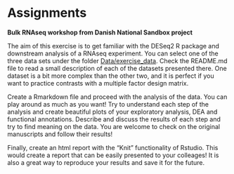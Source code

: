 # Assignments

**Bulk RNAseq workshop from Danish National Sandbox project**

The aim of this exercise is to get familiar with the DESeq2 R package and downstream analysis of a RNAseq experiment. You can select one of the three data sets under the folder [Data/exercise_data](../Data/exercise_data/). Check the README.md file to read a small description of each of the datasets presented there. One dataset is a bit more complex than the other two, and it is perfect if you want to practice contrasts with a multiple factor design matrix.

Create a Rmarkdown file and proceed with the analysis of the data. You can play around as much as you want! Try to understand each step of the analysis and create beautiful plots of your exploratory analysis, DEA and functional annotations. Describe and discuss the results of each step and try to find meaning on the data. You are welcome to check on the original manuscripts and follow their results!

Finally, create an html report with the “Knit” functionality of Rstudio. This would create a report that can be easily presented to your colleages! It is also a great way to reproduce your results and save it for the future.
